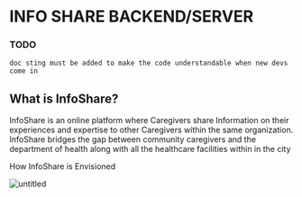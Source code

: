 INFO SHARE BACKEND/SERVER
=========================

### TODO ###
 ``doc sting must be added to make the code understandable when new devs come in``
 
## What is InfoShare? ##
InfoShare is an online platform where Caregivers share Information on their experiences and expertise to other Caregivers 
within the same organization. InfoShare bridges the gap between community caregivers and the department of health along
with all the healthcare facilities within in the city

How InfoShare is Envisioned

![untitled](https://cloud.githubusercontent.com/assets/20682492/17886211/07a227a8-6921-11e6-9646-d4feb7987bc6.jpg)


